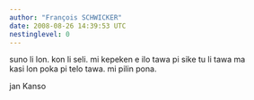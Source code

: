 ```yaml
---
author: "François SCHWICKER"
date: 2008-08-26 14:39:53 UTC
nestinglevel: 0
---
```

suno li lon. kon li seli. mi kepeken e ilo tawa pi sike tu li tawa ma  
kasi lon poka pi telo tawa. mi pilin pona.  
  
jan Kanso